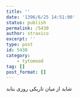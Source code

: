 ```yaml
---
title: ''
date: '1396/6/25 14:51:00'
status: publish
permalink: /5430
author: straxico
excerpt: ''
type: post
id: 5430
category:
    - tytomood
tag: []
post_format: []
---
```

شاید از میان تاریکی روزی بتابد